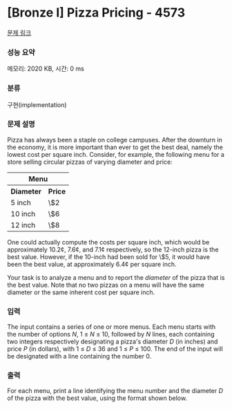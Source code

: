 # [Bronze I] Pizza Pricing - 4573 

[문제 링크](https://www.acmicpc.net/problem/4573) 

### 성능 요약

메모리: 2020 KB, 시간: 0 ms

### 분류

구현(implementation)

### 문제 설명

<p>Pizza has always been a staple on college campuses. After the downturn in the economy, it is more important than ever to get the best deal, namely the lowest cost per square inch. Consider, for example, the following menu for a store selling circular pizzas of varying diameter and price:</p>

<table class="table table-bordered" style="width:30%">
	<tbody>
		<tr>
			<th colspan="2">Menu</th>
		</tr>
		<tr>
			<th>Diameter</th>
			<th>Price</th>
		</tr>
		<tr>
			<td>5 inch</td>
			<td>\$2</td>
		</tr>
		<tr>
			<td>10 inch</td>
			<td>\$6</td>
		</tr>
		<tr>
			<td>12 inch</td>
			<td>\$8</td>
		</tr>
	</tbody>
</table>

<p>One could actually compute the costs per square inch, which would be approximately 10.2¢, 7.6¢, and 7.1¢ respectively, so the 12-inch pizza is the best value. However, if the 10-inch had been sold for \$5, it would have been the best value, at approximately 6.4¢ per square inch.</p>

<p>Your task is to analyze a menu and to report the <em>diameter</em> of the pizza that is the best value. Note that no two pizzas on a menu will have the same diameter or the same inherent cost per square inch.</p>

### 입력 

 <p>The input contains a series of one or more menus. Each menu starts with the number of options <var>N</var>, 1 ≤ <var>N</var> ≤ 10, followed by <var>N</var> lines, each containing two integers respectively designating a pizza's diameter <var>D</var> (in inches) and price <var>P</var> (in dollars), with 1 ≤ <var>D</var> ≤ 36 and 1 ≤ <var>P</var> ≤ 100. The end of the input will be designated with a line containing the number 0.</p>

### 출력 

 <p>For each menu, print a line identifying the menu number and the diameter <var>D</var> of the pizza with the best value, using the format shown below.</p>

